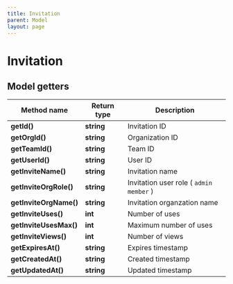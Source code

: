 ```yaml
---
title: Invitation
parent: Model
layout: page
---
```


# Invitation

## Model getters

Method name | Return type | Description
------------ | ------------- | -------------
**getId()** | **string** | Invitation ID
**getOrgId()** | **string** | Organization ID
**getTeamId()** | **string** | Team ID
**getUserId()** | **string** | User ID
**getInviteName()** | **string** | Invitation name
**getInviteOrgRole()** | **string** | Invitation user role ( `admin` `member` )
**getInviteOrgName()** | **string** | Invitation organzation name
**getInviteUses()** | **int** | Number of uses
**getInviteUsesMax()** | **int** | Maximum number of uses
**getInviteViews()** | **int** | Number of views
**getExpiresAt()** | **string** | Expires timestamp
**getCreatedAt()** | **string** | Created timestamp
**getUpdatedAt()** | **string** | Updated timestamp

